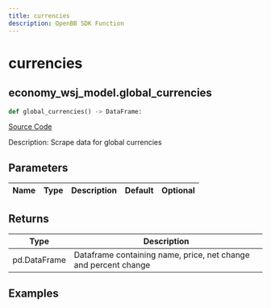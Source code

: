 ```yaml
---
title: currencies
description: OpenBB SDK Function
---
```


# currencies

## economy_wsj_model.global_currencies

```python title='openbb_terminal/economy/wsj_model.py'
def global_currencies() -> DataFrame:
```
[Source Code](https://github.com/OpenBB-finance/OpenBBTerminal/tree/main/openbb_terminal/economy/wsj_model.py#L232)

Description: Scrape data for global currencies

## Parameters

| Name | Type | Description | Default | Optional |
| ---- | ---- | ----------- | ------- | -------- |

## Returns

| Type | Description |
| ---- | ----------- |
| pd.DataFrame | Dataframe containing name, price, net change and percent change |

## Examples

